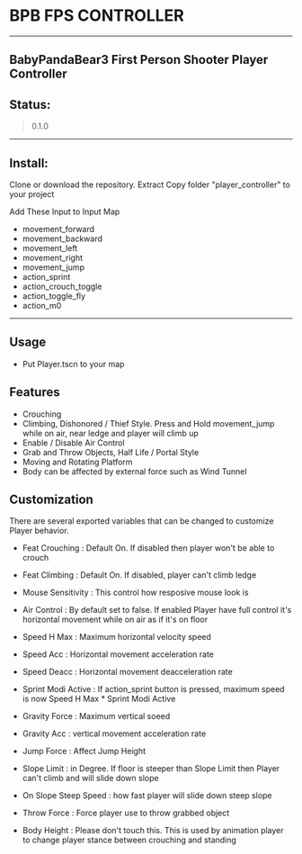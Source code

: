 # BPB FPS CONTROLLER
------------------------------------

BabyPandaBear3 First Person Shooter Player Controller
------------------------------------


## Status:
> 0.1.0
------------------------------------


## Install:
Clone or download the repository. Extract
Copy folder "player_controller" to your project
 
Add These Input to Input Map
- movement_forward
- movement_backward
- movement_left
- movement_right
- movement_jump
- action_sprint
- action_crouch_toggle
- action_toggle_fly
- action_m0

------------------------------------

## Usage
- Put Player.tscn to your map

## Features
- Crouching
- Climbing, Dishonored / Thief Style. Press and Hold movement_jump while on air, near ledge and player will climb up
- Enable / Disable Air Control
- Grab and Throw Objects, Half Life / Portal Style
- Moving and Rotating Platform
- Body can be affected by external force such as Wind Tunnel

## Customization
There are several exported variables that can be changed to customize Player behavior. 

- Feat Crouching : Default On. If disabled then player won't be able to crouch
- Feat Climbing : Default On. If disabled, player can't climb ledge
- Mouse Sensitivity : This control how resposive mouse look is
- Air Control : By default set to false. If enabled Player have full control it's horizontal movement while on air as if it's on floor
- Speed H Max : Maximum horizontal velocity speed
- Speed Acc : Horizontal movement acceleration rate
- Speed Deacc : Horizontal movement deacceleration rate
- Sprint Modi Active : If action_sprint button is pressed,  maximum speed is now Speed H Max * Sprint Modi Active
- Gravity Force : Maximum vertical soeed
- Gravity Acc : vertical movement acceleration rate
- Jump Force : Affect Jump Height
- Slope Limit : in Degree. If floor is steeper than Slope Limit then Player can't climb and will slide down slope
- On Slope Steep Speed : how fast player will slide down steep slope
- Throw Force : Force player use to throw grabbed object

- Body Height : Please don't touch this. This is used by animation player to change player stance between crouching and standing






